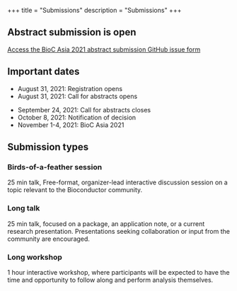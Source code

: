 +++
title = "Submissions"
description = "Submissions"
+++

## Abstract submission is open

[Access the BioC Asia 2021 abstract submission GitHub issue form](https://github.com/Bioconductor/BiocAsia2021/issues/new/choose)

## Important dates

<!--* January 22, 2021: Call for abstracts opens
* New! Deadline extended to March 16, 2021: Abstract submission closes-->

* August 31, 2021: Registration opens
* August 31, 2021: Call for abstracts opens
<!--* Abstract submission is now closed. All submissions are currently under review.-->
* September 24, 2021: Call for abstracts closes
* October 8, 2021: Notification of decision
* November 1-4, 2021: BioC Asia 2021

## Submission types

### Birds-of-a-feather session
25 min talk, Free-format, organizer-lead interactive discussion session on a topic relevant to the Bioconductor community. 

### Long talk
25 min talk, focused on a package, an application note, or a current research presentation. Presentations seeking collaboration or input from the community are encouraged.

### Long workshop
1 hour interactive workshop, where participants will be expected to have the time and opportunity to follow along and perform analysis themselves.
